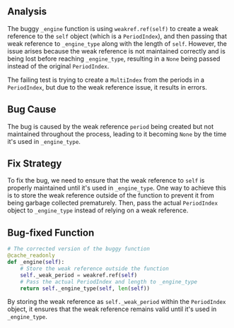 ## Analysis
The buggy `_engine` function is using `weakref.ref(self)` to create a weak reference to the `self` object (which is a `PeriodIndex`), and then passing that weak reference to `_engine_type` along with the length of `self`. However, the issue arises because the weak reference is not maintained correctly and is being lost before reaching `_engine_type`, resulting in a `None` being passed instead of the original `PeriodIndex`.

The failing test is trying to create a `MultiIndex` from the periods in a `PeriodIndex`, but due to the weak reference issue, it results in errors.

## Bug Cause
The bug is caused by the weak reference `period` being created but not maintained throughout the process, leading to it becoming `None` by the time it's used in `_engine_type`.

## Fix Strategy
To fix the bug, we need to ensure that the weak reference to `self` is properly maintained until it's used in `_engine_type`. One way to achieve this is to store the weak reference outside of the function to prevent it from being garbage collected prematurely. Then, pass the actual `PeriodIndex` object to `_engine_type` instead of relying on a weak reference.

## Bug-fixed Function
```python
# The corrected version of the buggy function
@cache_readonly
def _engine(self):
    # Store the weak reference outside the function
    self._weak_period = weakref.ref(self)
    # Pass the actual PeriodIndex and length to _engine_type
    return self._engine_type(self, len(self))
``` 

By storing the weak reference as `self._weak_period` within the `PeriodIndex` object, it ensures that the weak reference remains valid until it's used in `_engine_type`.